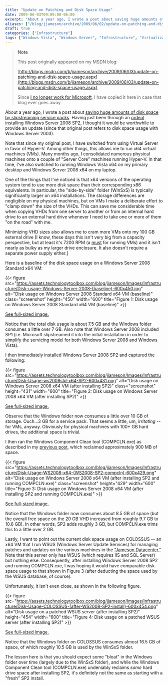 ```yaml
---
title: "Update on Patching and Disk Space Usage"
date: 2009-06-03T09:09:00-06:00
excerpt: "About a year ago, I wrote a post about saving huge amounts of disk space by slipstreaming service packs . Having just been through an ordeal installing Windows Server 2008 SP2, I thought it would be worthwhile to provide an update (since that original..."
aliases: ["/blog/jjameson/archive/2009/06/02/update-on-patching-and-disk-space-usage.aspx", "/blog/jjameson/archive/2009/06/03/update-on-patching-and-disk-space-usage.aspx"]
draft: true
categories: ["Infrastructure"]
tags: ["Windows Vista", "Windows Server", "Infrastructure", "Virtualization"]
---
```


> **Note**
>
> This post originally appeared on my MSDN blog:
>
> [http://blogs.msdn.com/b/jjameson/archive/2009/06/03/update-on-patching-and-disk-space-usage.aspx](http://blogs.msdn.com/b/jjameson/archive/2009/06/03/update-on-patching-and-disk-space-usage.aspx)
>
> Since [I no longer work for Microsoft](/blog/jjameson/2011/09/02/last-day-with-microsoft), I have copied it here in case that blog ever goes away.

About a year ago, I wrote a post about [saving huge amounts of disk space by slipstreaming service packs](/blog/jjameson/2007/06/23/save-huge-amounts-of-disk-space-by-slipstreaming-service-packs). Having just been through an [ordeal](/blog/jjameson/2009/06/01/errors-installing-windows-server-2008-sp2) installing Windows Server 2008 SP2, I thought it would be worthwhile to provide an update (since that original post refers to disk space usage with Windows Server 2003).

Note that since my original post, I have switched from using Virtual Server in favor of Hyper-V. Among other things, this allows me to run x64 virtual machines (VMs). Many months ago, I consolidated numerous physical machines onto a couple of "Server Core" machines running Hyper-V. In that time, I've also switched to running Windows Vista x64 on my primary desktop and Windows Server 2008 x64 on my laptop.

One of the things that I've noticed is that x64 versions of the operating system tend to use more disk space than their corresponding x86 equivalents. In particular, the "side-by-side" folder (WinSxS) is typically significantly larger on x64 installations. The storage differences are negligible on my physical machines, but on VMs I make a deliberate effort to "clamp down" the size of the VHDs. This can save me considerable time when copying VHDs from one server to another or from an internal hard drive to an external hard drive whenever I need to take one or more of them "on the road" with me.

Minimizing VHD sizes also allows me to cram more VMs onto my 100 GB external drive [I know, these days this isn't very big from a capacity perspective, but at least it's 7200 RPM (a [must](/blog/jjameson/2007/06/24/performance-of-virtual-machines) for running VMs) and it isn't nearly as bulky as my larger drive enclosure. It also doesn't require a separate power supply either.]

Here is a baseline of the disk space usage on a Windows Server 2008 Standard x64 VM:

{{< figure src="https://assets.technologytoolbox.com/blog/jjameson/Images/Infrastructure/Disk-usage-Windows-Server-2008-(baseline)-600x450.jpg" alt="Disk usage on Windows Server 2008 Standard x64 VM (baseline)" class="screenshot" height="450" width="600" title="Figure 1: Disk usage on Windows Server 2008 Standard x64 VM (baseline)" >}}

[See full-sized image.](https://assets.technologytoolbox.com/blog/jjameson/Images/Infrastructure/Disk-usage-Windows-Server-2008-%28baseline%29-800x600.jpg)

Notice that the total disk usage is about 7.5 GB and the Windows folder consumes a little over 7 GB. Also note that Windows Server 2008 included SP1 (i.e. Microsoft slipstreamed it into the initial installation in order to simplify the servicing model for both Windows Server 2008 and Windows Vista).

I then immediately installed Windows Server 2008 SP2 and captured the following:

{{< figure src="https://assets.technologytoolbox.com/blog/jjameson/Images/Infrastructure/Disk-Usage-ws2008std-x64-SP2-600x431.png" alt="Disk usage on Windows Server 2008 x64 VM (after installing SP2)" class="screenshot" height="431" width="600" title="Figure 2: Disk usage on Windows Server 2008 x64 VM (after installing SP2)" >}}

[See full-sized image.](https://assets.technologytoolbox.com/blog/jjameson/Images/Infrastructure/Disk-Usage-ws2008std-x64-SP2-801x576.png)

Observe that the Windows folder now consumes a little over 10 GB of storage. Ouch...3 GB for a service pack. That seems a little, um, *irritating* -- for VMs, anyway. Obviously for physical machines with 100+ GB hard drives, the additional space is trivial.

I then ran the Windows Component Clean tool (COMPCLN.exe) as described in my [previous post](/blog/jjameson/2009/06/02/reclaiming-disk-space-after-installing-service-pack-2), which reclaimed approximately 900 MB of space.

{{< figure src="https://assets.technologytoolbox.com/blog/jjameson/Images/Infrastructure/Disk-Usage-WS2008-x64-(WS2008-SP2-compcln)-600x429.png" alt="Disk usage on Windows Server 2008 x64 VM (after installing SP2 and running COMPCLN.exe)" class="screenshot" height="429" width="600" title="Figure 3: Disk usage on Windows Server 2008 x64 VM (after installing SP2 and running COMPCLN.exe)" >}}

[See full-sized image.](https://assets.technologytoolbox.com/blog/jjameson/Images/Infrastructure/Disk-Usage-WS2008-x64-%28WS2008-SP2-compcln%29-801x573.png)

Notice that the Windows folder now consumes about 8.5 GB of space (but the overall free space on the 20 GB VHD increased from roughly 9.7 GB to 10.6 GB). In other words, SP2 adds roughly 3 GB, but COMPCLN.exe trims this to a little over 2 GB.

Lastly, I want to point out the current disk space usage on COLOSSUS -- an x64 VM that I run WSUS (Windows Server Update Services) for managing patches and updates on the various machines in the ["Jameson Datacenter."](/blog/jjameson/2009/09/14/the-jameson-datacenter) Note that this server only has WSUS (which requires IIS and SQL Server) but nothing else. Consequently, after installing Windows Server 2008 SP2 and running COMPCLN.exe, I was hoping it would have comparable disk space usage to that shown in Figure 3 (after deducting the space used by the WSUS database, of course).

Unfortunately, it isn't even close, as shown in the following figure.

{{< figure src="https://assets.technologytoolbox.com/blog/jjameson/Images/Infrastructure/Disk-Usage-COLOSSUS-(after-WS2008-SP2-install)-600x454.png" alt="Disk usage on a patched WSUS server (after installing SP2)" height="454" width="600" title="Figure 4: Disk usage on a patched WSUS server (after installing SP2)" >}}

[See full-sized image.](https://assets.technologytoolbox.com/blog/jjameson/Images/Infrastructure/Disk-Usage-COLOSSUS-%28after-WS2008-SP2-install%29-758x574.png)

Notice that the Windows folder on COLOSSUS consumes almost 16.5 GB of space, of which roughly 10.5 GB is used by the WinSxS folder.

The lesson here is that you should expect some "bloat" in the Windows folder over time (largely due to the WinSxS folder), and while the Windows Component Clean tool (COMPCLN.exe) undeniably reclaims *some* hard drive space after installing SP2, it's definitely not the same as starting with a "fresh" SP2 install.

